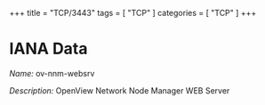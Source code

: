 +++
title = "TCP/3443"
tags = [ "TCP" ]
categories = [ "TCP" ]
+++

# IANA Data

_Name:_ ov-nnm-websrv

_Description:_ OpenView Network Node Manager WEB Server

